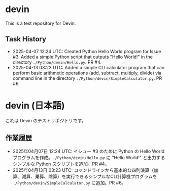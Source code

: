 # devin
This is a test repository for Devin.

## Task History
- 2025-04-07 12:24 UTC: Created Python Hello World program for Issue #3. Added a simple Python script that outputs "Hello World!" in the directory `./Python/devin/Hello.py`. PR #4.
- 2025-04-13 03:23 UTC: Added a simple CLI calculator program that can perform basic arithmetic operations (add, subtract, multiply, divide) via command line in the directory `./Python/devin/SimpleCalculator.py`. PR #6.

# devin (日本語)
これは Devin のテストリポジトリです。

## 作業履歴
- 2025年04月07日 12:24 UTC: イシュー #3 のために Python の Hello World プログラムを作成。`./Python/devin/Hello.py` に "Hello World!" と出力するシンプルな Python スクリプトを追加。PR #4。
- 2025年04月13日 03:23 UTC: コマンドラインから基本的な四則演算（加算、減算、乗算、除算）を実行できるシンプルなCLI計算機プログラムを `./Python/devin/SimpleCalculator.py` に追加。PR #6。
